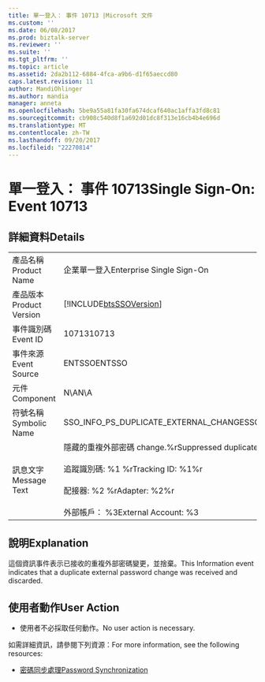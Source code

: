 ```yaml
---
title: 單一登入： 事件 10713 |Microsoft 文件
ms.custom: ''
ms.date: 06/08/2017
ms.prod: biztalk-server
ms.reviewer: ''
ms.suite: ''
ms.tgt_pltfrm: ''
ms.topic: article
ms.assetid: 2da2b112-6884-4fca-a9b6-d1f65aeccd80
caps.latest.revision: 11
author: MandiOhlinger
ms.author: mandia
manager: anneta
ms.openlocfilehash: 5be9a55a81fa30fa674dcaf640ac1affa3fd8c81
ms.sourcegitcommit: cb908c540d8f1a692d01dc8f313e16cb4b4e696d
ms.translationtype: MT
ms.contentlocale: zh-TW
ms.lasthandoff: 09/20/2017
ms.locfileid: "22270814"
---
```

# <a name="single-sign-on-event-10713"></a><span data-ttu-id="fdd24-102">單一登入： 事件 10713</span><span class="sxs-lookup"><span data-stu-id="fdd24-102">Single Sign-On: Event 10713</span></span>
## <a name="details"></a><span data-ttu-id="fdd24-103">詳細資料</span><span class="sxs-lookup"><span data-stu-id="fdd24-103">Details</span></span>  
  
|||  
|-|-|  
|<span data-ttu-id="fdd24-104">產品名稱</span><span class="sxs-lookup"><span data-stu-id="fdd24-104">Product Name</span></span>|<span data-ttu-id="fdd24-105">企業單一登入</span><span class="sxs-lookup"><span data-stu-id="fdd24-105">Enterprise Single Sign-On</span></span>|  
|<span data-ttu-id="fdd24-106">產品版本</span><span class="sxs-lookup"><span data-stu-id="fdd24-106">Product Version</span></span>|[!INCLUDE[btsSSOVersion](../includes/btsssoversion-md.md)]|  
|<span data-ttu-id="fdd24-107">事件識別碼</span><span class="sxs-lookup"><span data-stu-id="fdd24-107">Event ID</span></span>|<span data-ttu-id="fdd24-108">10713</span><span class="sxs-lookup"><span data-stu-id="fdd24-108">10713</span></span>|  
|<span data-ttu-id="fdd24-109">事件來源</span><span class="sxs-lookup"><span data-stu-id="fdd24-109">Event Source</span></span>|<span data-ttu-id="fdd24-110">ENTSSO</span><span class="sxs-lookup"><span data-stu-id="fdd24-110">ENTSSO</span></span>|  
|<span data-ttu-id="fdd24-111">元件</span><span class="sxs-lookup"><span data-stu-id="fdd24-111">Component</span></span>|<span data-ttu-id="fdd24-112">N\A</span><span class="sxs-lookup"><span data-stu-id="fdd24-112">N\A</span></span>|  
|<span data-ttu-id="fdd24-113">符號名稱</span><span class="sxs-lookup"><span data-stu-id="fdd24-113">Symbolic Name</span></span>|<span data-ttu-id="fdd24-114">SSO_INFO_PS_DUPLICATE_EXTERNAL_CHANGE</span><span class="sxs-lookup"><span data-stu-id="fdd24-114">SSO_INFO_PS_DUPLICATE_EXTERNAL_CHANGE</span></span>|  
|<span data-ttu-id="fdd24-115">訊息文字</span><span class="sxs-lookup"><span data-stu-id="fdd24-115">Message Text</span></span>|<span data-ttu-id="fdd24-116">隱藏的重複外部密碼 change.%r</span><span class="sxs-lookup"><span data-stu-id="fdd24-116">Suppressed duplicate external password change.%r</span></span><br /><br /> <span data-ttu-id="fdd24-117">追蹤識別碼: %1 %r</span><span class="sxs-lookup"><span data-stu-id="fdd24-117">Tracking ID: %1%r</span></span><br /><br /> <span data-ttu-id="fdd24-118">配接器: %2 %r</span><span class="sxs-lookup"><span data-stu-id="fdd24-118">Adapter: %2%r</span></span><br /><br /> <span data-ttu-id="fdd24-119">外部帳戶： %3</span><span class="sxs-lookup"><span data-stu-id="fdd24-119">External Account: %3</span></span>|  
  
## <a name="explanation"></a><span data-ttu-id="fdd24-120">說明</span><span class="sxs-lookup"><span data-stu-id="fdd24-120">Explanation</span></span>  
 <span data-ttu-id="fdd24-121">這個資訊事件表示已接收的重複外部密碼變更，並捨棄。</span><span class="sxs-lookup"><span data-stu-id="fdd24-121">This Information event indicates that a duplicate external password change was received and discarded.</span></span>  
  
## <a name="user-action"></a><span data-ttu-id="fdd24-122">使用者動作</span><span class="sxs-lookup"><span data-stu-id="fdd24-122">User Action</span></span>  
  
-   <span data-ttu-id="fdd24-123">使用者不必採取任何動作。</span><span class="sxs-lookup"><span data-stu-id="fdd24-123">No user action is necessary.</span></span>  
  
 <span data-ttu-id="fdd24-124">如需詳細資訊，請參閱下列資源：</span><span class="sxs-lookup"><span data-stu-id="fdd24-124">For more information, see the following resources:</span></span>  
  
-   [<span data-ttu-id="fdd24-125">密碼同步處理</span><span class="sxs-lookup"><span data-stu-id="fdd24-125">Password Synchronization</span></span>](../core/password-synchronization2.md)